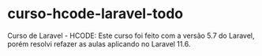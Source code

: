 # curso-hcode-laravel-todo
Curso de Laravel - HCODE: Este curso foi feito com a versão 5.7 do Laravel, porém resolvi refazer as aulas aplicando no Laravel 11.6. 
